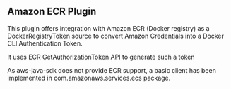 ## Amazon ECR Plugin

This plugin offers integration with Amazon ECR (Docker registry) as a DockerRegistryToken source to convert
Amazon Credentials into a Docker CLI Authentication Token.

It uses ECR GetAuthorizationToken API to generate such a token

As aws-java-sdk does not provide ECR support, a basic client has been implemented in com.amazonaws.services.ecs package.
